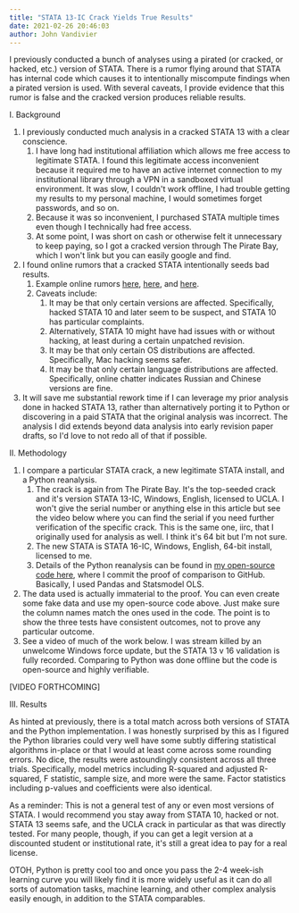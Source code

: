 ```yaml
---
title: "STATA 13-IC Crack Yields True Results"
date: 2021-02-26 20:46:03
author: John Vandivier
---
```




<!-- wp:paragraph -->
<p>I previously conducted a bunch of analyses using a pirated (or cracked, or hacked, etc.) version of STATA. There is a rumor flying around that STATA has internal code which causes it to intentionally miscompute findings when a pirated version is used. With several caveats, I provide evidence that this rumor is false and the cracked version produces reliable results.</p>
<!-- /wp:paragraph -->

<!-- wp:paragraph -->
<p>I. Background</p>
<!-- /wp:paragraph -->

<!-- wp:list {\"ordered\":true} -->
<ol><li>I previously conducted much analysis in a cracked STATA 13 with a clear conscience.<ol><li>I have long had institutional affiliation which allows me free access to legitimate STATA. I found this legitimate access inconvenient because it required me to have an active internet connection to my institutional library through a VPN in a sandboxed virtual environment. It was slow, I couldn't work offline, I had trouble getting my results to my personal machine, I would sometimes forget passwords, and so on.</li><li>Because it was so inconvenient, I purchased STATA multiple times even though I technically had free access.</li><li>At some point, I was short on cash or otherwise felt it unnecessary to keep paying, so I got a cracked version through The Pirate Bay, which I won't link but you can easily google and find.</li></ol></li><li>I found online rumors that a cracked STATA intentionally seeds bad results.<ol><li>Example online rumors <a href=\"https://www.econjobrumors.com/topic/there-are-no-stata-14-and-stata-15-torrents\">here</a>, <a href=\"https://www.econjobrumors.com/topic/anyone-here-actually-paid-for-their-own-copy-of-stata/page/3\">here</a>, and <a href=\"https://www.econjobrumors.com/topic/does-hacked-stata-11-drop-variablesobservations-or-yields-wrong-results\">here</a>.</li><li>Caveats include:<ol><li>It may be that only certain versions are affected. Specifically, hacked STATA 10 and later seem to be suspect, and STATA 10 has particular complaints.</li><li>Alternatively, STATA 10 might have had issues with or without hacking, at least during a certain unpatched revision.</li><li>It may be that only certain OS distributions are affected. Specifically, Mac hacking seems safer.</li><li>It may be that only certain language distributions are affected. Specifically, online chatter indicates Russian and Chinese versions are fine.</li></ol></li></ol></li><li>It will save me substantial rework time if I can leverage my prior analysis done in hacked STATA 13, rather than alternatively porting it to Python or discovering in a paid STATA that the original analysis was incorrect. The analysis I did extends beyond data analysis into early revision paper drafts, so I'd love to not redo all of that if possible.</li></ol>
<!-- /wp:list -->

<!-- wp:paragraph -->
<p>II. Methodology</p>
<!-- /wp:paragraph -->

<!-- wp:list {\"ordered\":true} -->
<ol><li>I compare a particular STATA crack, a new legitimate STATA install, and a Python reanalysis.<ol><li>The crack is again from The Pirate Bay. It's the top-seeded crack and it's version STATA 13-IC, Windows, English, licensed to UCLA. I won't give the serial number or anything else in this article but see the video below where you can find the serial if you need further verification of the specific crack. This is the same one, iirc, that I originally used for analysis as well. I think it's 64 bit but I'm not sure.</li><li>The new STATA is STATA 16-IC, Windows, English, 64-bit install, licensed to me.</li><li>Details of the Python reanalysis can be found in <a href=\"https://github.com/Vandivier/research-dissertation-case-for-alt-ed/commit/a368a334662a7fc8739900f16f1d94fe3fb1d26d\">my open-source code here</a>, where I commit the proof of comparison to GitHub. Basically, I used Pandas and Statsmodel OLS.</li></ol></li><li>The data used is actually immaterial to the proof. You can even create some fake data and use my open-source code above. Just make sure the column names match the ones used in the code. The point is to show the three tests have consistent outcomes, not to prove any particular outcome.</li><li>See a video of much of the work below. I was stream killed by an unwelcome Windows force update, but the STATA 13 v 16 validation is fully recorded. Comparing to Python was done offline but the code is open-source and highly verifiable.</li></ol>
<!-- /wp:list -->

<!-- wp:paragraph -->
<p>[VIDEO FORTHCOMING]</p>
<!-- /wp:paragraph -->

<!-- wp:paragraph -->
<p>III. Results</p>
<!-- /wp:paragraph -->

<!-- wp:paragraph -->
<p>As hinted at previously, there is a total match across both versions of STATA and the Python implementation. I was honestly surprised by this as I figured the Python libraries could very well have some subtly differing statistical algorithms in-place or that I would at least come across some rounding errors. No dice, the results were astoundingly consistent across all three trials. Specifically, model metrics including R-squared and adjusted R-squared, F statistic, sample size, and more were the same. Factor statistics including p-values and coefficients were also identical.</p>
<!-- /wp:paragraph -->

<!-- wp:paragraph -->
<p>As a reminder: This is not a general test of any or even most versions of STATA. I would recommend you stay away from STATA 10, hacked or not. STATA 13 seems safe, and the UCLA crack in particular as that was directly tested. For many people, though, if you can get a legit version at a discounted student or institutional rate, it's still a great idea to pay for a real license.</p>
<!-- /wp:paragraph -->

<!-- wp:paragraph -->
<p>OTOH, Python is pretty cool too and once you pass the 2-4 week-ish learning curve you will likely find it is more widely useful as it can do all sorts of automation tasks, machine learning, and other complex analysis easily enough, in addition to the STATA comparables.</p>
<!-- /wp:paragraph -->